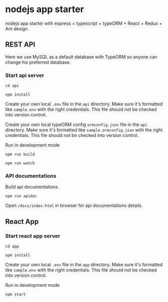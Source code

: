 # nodejs app starter 
nodejs app starter with express + typescript + typeORM + React + Redux + Ant design.


## REST API

Here we use MySQL as a default database with TypeORM so anyone can change his preferred database.


### Start api server

```
cd api
```
```
npm install
```
Create your own local ```.env``` file in the ```api``` directory. Make sure it's formatted like ```sample.env``` with the right credentials. This file should not be checked into version control.

Create your own local typeORM config ```ormconfig.json``` file in the ```api``` directory. Make sure it's formatted like ```sample.ormconfig.json``` with the right credentials. This file should not be checked into version control.



Run in development mode
```
npm run build
```
```
npm run watch
```

### API documentations
Build api documentations

```
npm run apidoc
```
Open ```/docs/index.html``` in browser for api documentations details.

## React App

### Start react app server

```
cd app
```
```
npm install
```
Create your own local ```.env``` file in the ```app``` directory. Make sure it's formatted like ```sample.env``` with the right credentials. This file should not be checked into version control.

Run in development mode
```
npm start
```